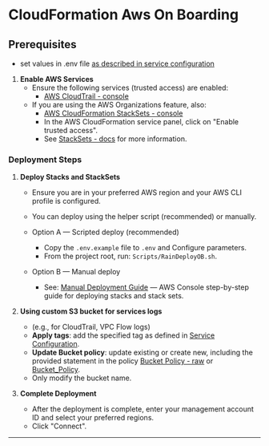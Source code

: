 # CloudFormation Aws On Boarding

## Prerequisites

- set values in .env file [as described in service configuration](./SERVICE_CONFIGURATION.md#settings-in-env)

1. **Enable AWS Services**
   - Ensure the following services (trusted access) are enabled:
     - [AWS CloudTrail - console][CloudTrail]
   - If you are using the AWS Organizations feature, also:
     - [AWS CloudFormation StackSets - console][CloudFormation_StackSets]
     - In the AWS CloudFormation service panel, click on "Enable trusted access".
     - See [StackSets - docs][StackSets] for more information.

### Deployment Steps

1. **Deploy Stacks and StackSets**

   - Ensure you are in your preferred AWS region and your AWS CLI profile is configured.
   - You can deploy using the helper script (recommended) or manually.

   - Option A — Scripted deploy (recommended)
     <!-- - Install dependencies: `rain` and `awscli`. -->
     - Copy the `.env.example` file to `.env` and Configure parameters.
     - From the project root, run: `Scripts/RainDeployOB.sh`.
     <!-- - Monitor deployment: `rain log <stack-name> --chart` -->

   - Option B — Manual deploy
     - See: [Manual Deployment Guide](./MANUAL_DEPLOY.md) — AWS Console step-by-step guide for deploying stacks and stack sets.

2. **Using custom S3 bucket for services logs**
   - (e.g., for CloudTrail, VPC Flow logs)
   - **Apply tags**: add the specified tag as defined in [Service Configuration](./SERVICE_CONFIGURATION.md).
   - **Update Bucket policy**: update existing or create new, including the provided statement in the policy [Bucket Policy - raw](./SERVICE_CONFIGURATION.md) or [Bucket_Policy].
   - Only modify the bucket name.

3. **Complete Deployment**
   - After the deployment is complete, enter your management account ID and select your preferred regions.
   - Click "Connect".

---

[CloudTrail]: https://us-east-1.console.aws.amazon.com/organizations/v2/home/services/CloudTrail
[CloudFormation_StackSets]: https://us-east-1.console.aws.amazon.com/organizations/v2/home/services/CloudFormation%20StackSets

[Bucket_Policy]: https://cyngular-onboarding-templates.s3.us-east-1.amazonaws.com/stacks/S3-Bucket-Policy-Statement.json

[StackSets]: https://docs.aws.amazon.com/AWSCloudFormation/latest/UserGuide/stacksets-prereqs.html
